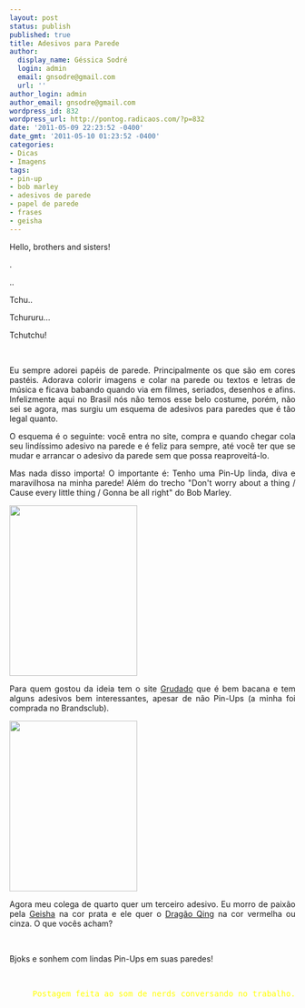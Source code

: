 ```yaml
---
layout: post
status: publish
published: true
title: Adesivos para Parede
author:
  display_name: Géssica Sodré
  login: admin
  email: gnsodre@gmail.com
  url: ''
author_login: admin
author_email: gnsodre@gmail.com
wordpress_id: 832
wordpress_url: http://pontog.radicaos.com/?p=832
date: '2011-05-09 22:23:52 -0400'
date_gmt: '2011-05-10 01:23:52 -0400'
categories:
- Dicas
- Imagens
tags:
- pin-up
- bob marley
- adesivos de parede
- papel de parede
- frases
- geisha
---
```

<p style="text-align: justify;">Hello, brothers and sisters!</p>
<p style="text-align: justify;">.</p>
<p style="text-align: justify;">..</p>
<p style="text-align: justify;">Tchu..</p>
<p style="text-align: justify;">Tchururu...</p>
<p style="text-align: justify;">Tchutchu!</p>
<p style="text-align: justify;">&nbsp;</p>
<p style="text-align: justify;">Eu sempre adorei papéis de parede. Principalmente os que são em cores pastéis. Adorava colorir imagens e colar na parede ou textos e letras de música e ficava babando quando via em filmes, seriados, desenhos e afins. Infelizmente aqui no Brasil nós não temos esse belo costume, porém, não sei se agora, mas surgiu um esquema de adesivos para paredes que é tão legal quanto.</p>
<p style="text-align: justify;">O esquema é o seguinte: você entra no site, compra e quando chegar cola seu lindíssimo adesivo na parede e é feliz para sempre, até você ter que se mudar e arrancar o adesivo da parede sem que possa reaproveitá-lo.</p>
<p style="text-align: justify;">Mas nada disso importa! O importante é: Tenho uma Pin-Up linda, diva e maravilhosa na minha parede! Além do trecho "Don't worry about a thing / Cause every little thing / Gonna be all right" do Bob Marley.</p>
<p style="text-align: justify;"><a href="http://pontog.radicaos.com/wp-content/uploads/2011/05/pin-up.jpg"><img class="aligncenter size-medium wp-image-839" title="pin-up" src="http://pontog.radicaos.com/wp-content/uploads/2011/05/pin-up-225x300.jpg" alt="" width="225" height="300" /></a></p>
<p style="text-align: justify;">Para quem gostou da ideia tem o site <a title="Grudado" href="http://www.grudado.com.br/" target="_blank">Grudado</a> que é bem bacana e tem alguns adesivos bem interessantes, apesar de não Pin-Ups (a minha foi comprada no Brandsclub).</p>
<p style="text-align: justify;"><a href="http://pontog.radicaos.com/wp-content/uploads/2011/05/dont-worry.jpg"><img class="aligncenter size-medium wp-image-838" title="don't worry" src="http://pontog.radicaos.com/wp-content/uploads/2011/05/dont-worry-225x300.jpg" alt="" width="225" height="300" /></a></p>
<p style="text-align: justify;">Agora meu colega de quarto quer um terceiro adesivo. Eu morro de paixão pela <a title="Gueisha - Clique aqui" href="http://www.grudado.com.br/tema-adesivos-decoracao/culturais/geisha.html" target="_blank">Geisha</a> na cor prata e ele quer o <a title="Dragão Qing - Clique aqui" href="http://www.grudado.com.br/tema-adesivos-decoracao/culturais/dragao-qing.html" target="_blank">Dragão Qing</a> na cor vermelha ou cinza. O que vocês acham?</p>
<p style="text-align: justify;">&nbsp;</p>
<p style="text-align: justify;">Bjoks e sonhem com lindas Pin-Ups em suas paredes!</p>
<p style="text-align: justify;">&nbsp;</p>
<pre style="text-align: right;"><span style="color: #ffff00;">Postagem feita ao som de nerds conversando no trabalho.</span></pre>

